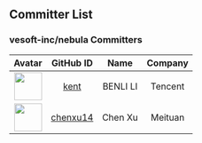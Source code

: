 ## Committer List

### vesoft-inc/nebula Committers

| Avatar | GitHub ID| Name |Company|
| :--:|:------------------------------------:|:------------:|:-------------:|
|<a href="https://github.com/xuguruogu" target="_blank"><img src="https://avatars.githubusercontent.com/u/6092236" width="50" height="50"></a>| [kent](https://github.com/xuguruogu)   |  BENLI LI   | Tencent      |
| <a href="https://github.com/datian9966" target="_blank"><img src="https://avatars.githubusercontent.com/u/47170471" width="50" height="50"></a> |[chenxu14](https://github.com/chenxu14) | Chen Xu | Meituan |
